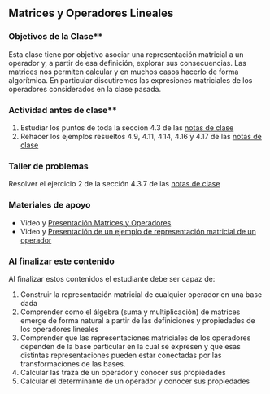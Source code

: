 ## Matrices y Operadores Lineales

### Objetivos de la Clase**
Esta clase tiene por objetivo asociar una representación matricial a un operador y, a partir de esa definición, explorar sus consecuencias. Las matrices nos permiten calcular y en muchos casos hacerlo de forma algorítmica. En particular discutiremos las expresiones matriciales de los operadores considerados en la clase pasada.

### Actividad antes de clase**
   1. Estudiar los puntos de toda la sección 4.3 de las [notas de clase](https://github.com/nunezluis/MisCursos/blob/main/MisMateriales/LibrosCapitulos/VolumenUNO.pdf)
   2. Rehacer los ejemplos resueltos 4.9, 4.11, 4.14, 4.16 y 4.17 de las [notas de clase](https://github.com/nunezluis/MisCursos/blob/main/MisMateriales/LibrosCapitulos/VolumenUNO.pdf)

### Taller de problemas
Resolver el ejercicio 2 de la sección 4.3.7 de las [notas de clase](https://github.com/nunezluis/MisCursos/blob/main/MisMateriales/LibrosCapitulos/VolumenUNO.pdf)

### Materiales de apoyo
+ Video y [Presentación Matrices y Operadores](https://github.com/nunezluis/MisCursos/blob/main/MisMateriales/Presentaciones/4_30MatricesOperadores.pdf)
+ Video y [Presentación de un ejemplo de representación matricial de un operador](https://github.com/nunezluis/MisCursos/blob/main/MisMateriales/Presentaciones/4_30EjemploMatrizOperador.pdf)

### Al finalizar este contenido
Al finalizar estos contenidos el estudiante debe ser capaz de:

1. Construir la representación matricial de cualquier operador en una base dada
2. Comprender como el álgebra (suma y multiplicación) de matrices emerge de forma natural a partir de las definiciones y propiedades de los operadores lineales
3. Comprender que las representaciones matriciales de los operadores dependen de la base particular en la cual se expresen y que esas distintas representaciones pueden estar conectadas por las transformaciones de las bases.
4. Calcular las traza de un operador y conocer sus propiedades
5. Calcular el determinante de un operador y conocer sus propiedades
